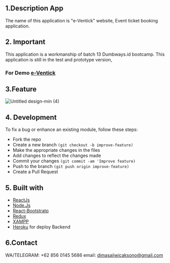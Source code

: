 ## 1.Description App
The name of this application is "e-Ventick" website, Event ticket booking application.

## 2. Important
This application is a workmanship of batch 13 Dumbways.id bootcamp.
This application is still in the test and prototype version,

   ### For Demo [e-Ventick](http://e-ventick.netlify.com) 


## 3.Feature
![Untitled design-min (4)](https://user-images.githubusercontent.com/49779204/72355391-f279cc80-3719-11ea-91b3-dcd0e6c8f8e1.jpg)


## 4. Development 

To fix a bug or enhance an existing module, follow these steps:

* Fork the repo
* Create a new branch `(git checkout -b improve-feature)`
* Make the appropriate changes in the files
* Add changes to reflect the changes made
* Commit your changes `(git commit -am 'Improve feature)`
* Push to the branch `(git push origin improve-feature)`
* Create a Pull Request

## 5. Built with
* [ReactJs](https://facebook.github.io/react-native/) 
* [Node.Js](https://nodejs.org/) 
* [React-Bootstratp](https://react-bootstrap.github.io/)
* [Redux](https://redux.js.org/)
* [XAMPP](https://www.apachefriends.org/download.html)
* [Heroku](https://http://heroku.com/) for deploy Backend



## 6.Contact
WA/TELEGRAM: +62 856 0145 5686
email: dimasajiwicaksono@gmail.com
